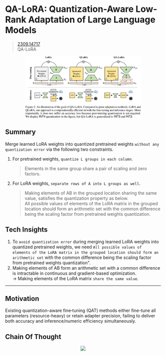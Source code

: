 # QA-LoRA: Quantization-Aware Low-Rank Adaptation of Large Language Models
> [2309.14717](https://arxiv.org/abs/2309.14717)<br>
> QA-LoRA
<div align=center><img src="/figures/2309.14717.01.png" style="height: 200px; width: auto;"/></div>

## Summary 
Merge learned LoRA weights into quantized pretrained weights `without any quantization error` via the following two constraints.
1. For pretrained weights, `quantize L groups in each column`.
   > Elements in the same group share a pair of scaling and zero factors.
2. For LoRA weights, `separate rows of A into L groups as well`.
   > Making elements of AB in the grouped location sharing the same value, satisfies the quantization property as below.<br>
   > All possible values of elements of the LoRA matrix in the grouped location should form an arithmetic set with the common difference being the scaling factor from pretrained weights quantization.

## Tech Insights 
1. To `avoid quantization error` during merging learned LoRA weights into quantized pretrained weights, we need `All possible values of elements of the LoRA matrix in the grouped location should form an arithmetic set` with the common difference being the scaling factor from pretrained weights quantization".
2. Making elements of AB form an arithmetic set with a common difference is intractable in continuous and gradient-based optimization.<br>
   &rarr; Making elements of the LoRA matrix `share the same value`.
---

## Motivation 
Existing quantization-aware fine‑tuning (QAT) methods either fine-tune all parameters (resource-heavy) or retain adapter precision, failing to deliver both accuracy and inference/numeric efficiency simultaneously.

## Chain Of Thought
<div align=center><img src="/figures/2309.14717.02.png" style="height: 1400px; width: auto;"/></div>
